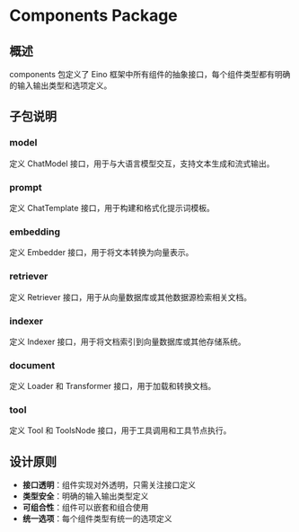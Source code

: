 # Components Package

## 概述

components 包定义了 Eino 框架中所有组件的抽象接口，每个组件类型都有明确的输入输出类型和选项定义。

## 子包说明

### model
定义 ChatModel 接口，用于与大语言模型交互，支持文本生成和流式输出。

### prompt
定义 ChatTemplate 接口，用于构建和格式化提示词模板。

### embedding
定义 Embedder 接口，用于将文本转换为向量表示。

### retriever
定义 Retriever 接口，用于从向量数据库或其他数据源检索相关文档。

### indexer
定义 Indexer 接口，用于将文档索引到向量数据库或其他存储系统。

### document
定义 Loader 和 Transformer 接口，用于加载和转换文档。

### tool
定义 Tool 和 ToolsNode 接口，用于工具调用和工具节点执行。

## 设计原则

- **接口透明**：组件实现对外透明，只需关注接口定义
- **类型安全**：明确的输入输出类型定义
- **可组合性**：组件可以嵌套和组合使用
- **统一选项**：每个组件类型有统一的选项定义
